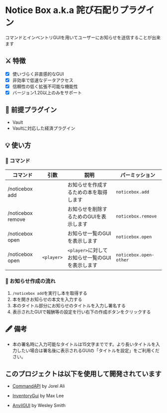# Notice Box a.k.a 詫び石配りプラグイン

コマンドとインベントリGUIを用いてユーザーにお知らせを送信することが出来ます

## ⚔ 特徴

- [x] 使いづらく非直感的なGUI
- [x] 非効率で低速なデータアクセス
- [x] 信頼性の低く拡張不可能な機能性
- [x] バージョン1.20以上のみをサポート

## 🐄 前提プラグイン

- Vault
- Vaultに対応した経済プラグイン

## 💡 使い方

### 💬 コマンド

| コマンド | 引数 | 説明 | パーミッション |
| --- | --- | --- | --- |
| /noticebox add |  | お知らせを作成するための本を取得します | `noticebox.add` |
| /noticebox remove |  | お知らせを削除するためのGUIを表示します | `noticebox.remove` |
| /noticebox open |  | お知らせ一覧のGUIを表示します | `noticebox.open` |
| /noticebox open | `<player>` | `<player>`に対してお知らせ一覧のGUIを表示します | `noticebox.open-other` |

### 👦 お知らせ作成の流れ

1. `/noticebox add`を実行し本を取得する
2. 本を開きお知らせの本文を入力する
3. 本のタイトル部分にお知らせのタイトルを入力し署名する
4. 表示されたGUIで報酬等の設定を行い右下の作成ボタンをクリックする

## 🖋 備考

- 本の署名時に入力可能なタイトルは15文字までです。より長いタイトルを入力したい場合は署名後に表示されるGUIの「タイトルを設定」をご利用ください。

## このプロジェクトは以下を使用して開発されています

- [CommandAPI](https://github.com/JorelAli/CommandAPI) by Jorel Ali

- [InventoryGui](https://github.com/Phoenix616/InventoryGui) by Max Lee

- [AnvilGUI](https://github.com/WesJD/AnvilGUI) by Wesley Smith
